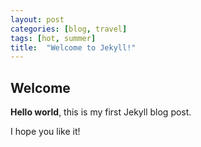 ```yaml
---
layout: post
categories: [blog, travel]
tags: [hot, summer]
title:  "Welcome to Jekyll!"
---
```


## Welcome

**Hello world**, this is my first Jekyll blog post.

I hope you like it!
